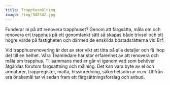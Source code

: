 ```yaml
---
title: Trapphusmålning
image: /img/342342.jpg
---
```

Funderar ni på att renovera trapphuset?  Genom att färgsätta, måla om och renovera ert trapphus på ett genomtänkt sätt så skapas både trivsel och ett högre värde på fastigheten och därmed de enskilda bostadsrätterna vid Brf.

Vid trapphusrenovering är det av stor vikt att titta på alla detaljer och få ihop det till en helhet. Våra Teamledare har stor erfarenhet av att renovera och måla om trapphus. Tillsammans med er går vi igenom vad som behöver åtgärdas förutom färgsättning och målning. Det kan vara byte av el och armaturer, trappregister, matta, hissinredning, säkerhetsdörrar m.m. Utifrån era önskemål tar vi sedan fram ett färgsättningsförslag och anbud.

